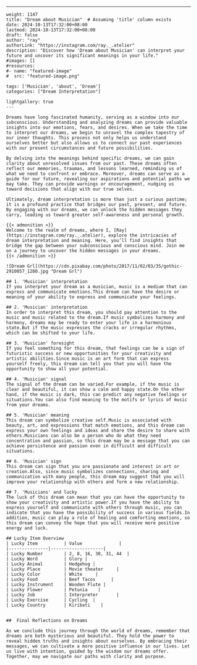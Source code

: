 ---
    weight: 1147
    title: "Dream about Musician"  # Assuming 'title' column exists
    date: 2024-10-13T17:32:00+08:00
    lastmod: 2024-10-13T17:32:00+08:00
    draft: false
    author: "ray"
    authorLink: "https://instagram.com/ray._.atelier"
    description: "Discover how 'Dream about Musician' can interpret your future and uncover its significant meanings in your life."
    #images: []
    #resources:
    #- name: "featured-image"
    #  src: "featured-image.png"
    
    tags: ['Musician', 'about', 'Dream']
    categories: ["Dream Interpretation"]
    
    lightgallery: true
    ---
    
    Dreams have long fascinated humanity, serving as a window into our subconscious. Understanding and analyzing dreams can provide valuable insights into our emotions, fears, and desires. When we take the time to interpret our dreams, we begin to unravel the complex tapestry of our inner thoughts. This process not only helps us understand ourselves better but also allows us to connect our past experiences with our present circumstances and future possibilities.
    
    By delving into the meanings behind specific dreams, we can gain clarity about unresolved issues from our past. These dreams often reflect our memories, traumas, and lessons learned, reminding us of what we need to confront or embrace. Moreover, dreams can serve as a guide for our future, revealing our aspirations and potential paths we may take. They can provide warnings or encouragement, nudging us toward decisions that align with our true selves.
    
    Ultimately, dream interpretation is more than just a curious pastime; it is a profound practice that bridges our past, present, and future. By engaging with our dreams, we can unlock the hidden messages they carry, leading us toward greater self-awareness and personal growth.
    
    {{< admonition >}}
    Welcome to the realm of dreams, where I, [Ray](https://instagram.com/ray._.atelier), explore the intricacies of dream interpretation and meaning. Here, you’ll find insights that bridge the gap between your subconscious and conscious mind. Join me on a journey to uncover the hidden messages in your dreams.
    {{< /admonition >}}
    
    ![Dream Grl](https://cdn.pixabay.com/photo/2017/11/02/03/35/gothic-2910057_1280.jpg "Dream Grl")
    
    ## 1. 'Musician' interpretation
    If you interpret your dream as a musician, music is a medium that can express and communicate emotions.This dream can have the desire or meaning of your ability to express and communicate your feelings.
    
    ## 2. 'Musician' interpretation
    In order to interpret this dream, you should pay attention to the music and music related to the dream.If music symbolizes harmony and harmony, dreams may be ready to enter your life in a harmonious state.But if the music expresses the cracks or irregular rhythms, which can be shifted to your life.
    
    ## 3. 'Musician' foresight
    If you feel something for this dream, that feelings can be a sign of futuristic success or new opportunities for your creativity and artistic abilities.Since music is an art form that can express yourself freely, this dream can tell you that you will have the opportunity to show all your potential.
    
    ## 4. 'Musician' signal
    The signal of the dream can be varied.For example, if the music is clear and beautiful, it can show a calm and happy state.On the other hand, if the music is dark, this can predict any negative feelings or situations.You can also find meaning to the motifs or lyrics of music from your dreams.
    
    ## 5. 'Musician' meaning
    This dream can symbolize creative self.Music is associated with beauty, art, and expressions that match emotions, and this dream can express your own feelings and ideas and share the desire to share with others.Musicians can also be a person who do what they need concentration and passion, so this dream may be a message that you can achieve persistence and passion even in difficult and difficult situations.
    
    ## 6. 'Musician' sign
    This dream can sign that you are passionate and interest in art or creation.Also, since music symbolizes connections, sharing and communication with many people, this dream may suggest that you will improve your relationship with others and form a new relationship.
    
    ## 7. 'Musicians' and lucky
    The luck of this dream can mean that you can have the opportunity to show your creativity and artistic power.If you have the ability to express yourself and communicate with others through music, you can indicate that you have the possibility of success in various fields.In addition, music can play a role of healing and comforting emotions, so this dream can convey the hope that you will receive more positive energy and luck.
    
    ## Lucky Item Overview
    | Lucky Item          | Value              |
    |---------------|--------------------|
    | Lucky Number        | 2, 8, 16, 30, 31, 44  |
    | Lucky Word          | Glory |
    | Lucky Animal        | Hedgehog |
    | Lucky Place         | Movie theater     |
    | Lucky Color         | White     |
    | Lucky Food          | Beef Tacos      |
    | Lucky Instrument    | Wooden Flute |
    | Lucky Flower        | Petunia    |
    | Lucky Job           | Interpreter       |
    | Lucky Exercise      | Cycling  |
    | Lucky Country       | Kiribati    |
    
    
    ##  Final Reflections on Dreams
    
    As we conclude this journey through the world of dreams, remember that dreams are both mysterious and beautiful. They hold the power to reveal hidden truths and insights about ourselves. By embracing their messages, we can cultivate a more positive influence in our lives. Let us live with intention, guided by the wisdom our dreams offer. Together, may we navigate our paths with clarity and purpose.
    